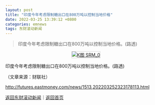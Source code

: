 ```yaml
---
layout: post
title: "印度今年考虑限制糖出口在800万吨以控制当地价格"
date: 2022-03-25 13:39:12 +0800
categories: emnews
tags: 东财滚动新闻
---
```

> 印度今年考虑限制糖出口在800万吨以控制当地价格。(路透)

<!-- EM_StockImg_Start --><p style="text-align:center;"><a href="http://quote.eastmoney.com/unify/r/115.SRM" data-code="SRM|115|4" data-code2="SRM|115|4|" class="EmImageRemark" target="_blank"><img src="https://webquoteklinepic.eastmoney.com/GetPic.aspx?nid=115.SRM&imageType=k&token=28dfeb41d35cc81d84b4664d7c23c49f&at=1" border="0" alt="K图 SRM_0" data-code="K SRM|115|4" data-code2="K SRM|115|4|" style="border:#d1d1d1 1px solid;" /></a></p><!-- EM_StockImg_End --><p>印度今年考虑限制糖出口在800万吨以控制当地价格。(路透)</p><p class="em_media">（文章来源：财联社）</p>

<http://futures.eastmoney.com/news/1513,202203252323178113.html>

[返回东财滚动新闻](//finews.withounder.com/emnews/)｜[返回首页](//finews.withounder.com/)